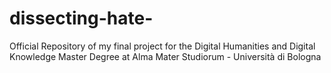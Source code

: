 # dissecting-hate-
Official Repository of my final project for the Digital Humanities and Digital Knowledge Master Degree at Alma Mater Studiorum - Università di Bologna
